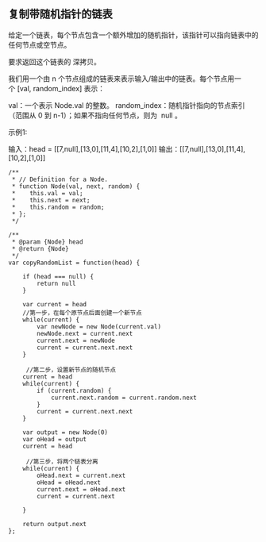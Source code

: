 ## 复制带随机指针的链表


给定一个链表，每个节点包含一个额外增加的随机指针，该指针可以指向链表中的任何节点或空节点。

要求返回这个链表的 深拷贝。 

我们用一个由 n 个节点组成的链表来表示输入/输出中的链表。每个节点用一个 [val, random_index] 表示：

val：一个表示 Node.val 的整数。
random_index：随机指针指向的节点索引（范围从 0 到 n-1）；如果不指向任何节点，则为  null 。


示例1: 

输入：head = [[7,null],[13,0],[11,4],[10,2],[1,0]]
输出：[[7,null],[13,0],[11,4],[10,2],[1,0]]


```
/**
 * // Definition for a Node.
 * function Node(val, next, random) {
 *    this.val = val;
 *    this.next = next;
 *    this.random = random;
 * };
 */

/**
 * @param {Node} head
 * @return {Node}
 */
var copyRandomList = function(head) {

    if (head === null) {
        return null
    }

    var current = head
    //第一步，在每个原节点后面创建一个新节点
    while(current) {
        var newNode = new Node(current.val)
        newNode.next = current.next
        current.next = newNode
        current = current.next.next
    }

     //第二步，设置新节点的随机节点
    current = head
    while(current) {
        if (current.random) {
            current.next.random = current.random.next
        }
        current = current.next.next
    }

    var output = new Node(0)
    var oHead = output
    current = head

     //第三步，将两个链表分离
    while(current) {
        oHead.next = current.next
        oHead = oHead.next
        current.next = oHead.next
        current = current.next
       
    }

    return output.next
};

```